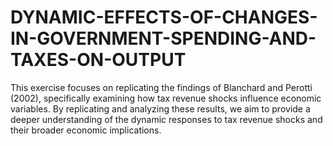 # DYNAMIC-EFFECTS-OF-CHANGES-IN-GOVERNMENT-SPENDING-AND-TAXES-ON-OUTPUT
This exercise focuses on replicating the findings of Blanchard and Perotti (2002), specifically
examining how tax revenue shocks influence economic variables. By replicating and analyzing
these results, we aim to provide a deeper understanding of the dynamic responses to tax revenue
shocks and their broader economic implications.
